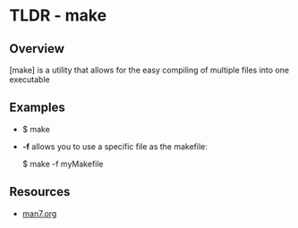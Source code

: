 TLDR - make
==========

Overview
--------

[make] is a utility that allows for the easy compiling of multiple files into 
one executable

Examples
--------

-
    $ make
     
- **-f** allows you to use a specific file as the makefile:

    $ make -f myMakefile 

Resources
---------

- [man7.org](http://man7.org/linux/man-pages/man1/make.1.html)
